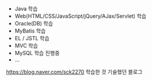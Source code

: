 - Java 학습
- Web(HTML/CSS/JavaScript/jQuery/AJax/Servlet) 학습
- Oracle(DB) 학습
- MyBatis 학습
- EL / JSTL 학습
- MVC 학습
- MySQL 학습 진행중
- ...


https://blog.naver.com/sck2270
학습한 것 기술했던 블로그


